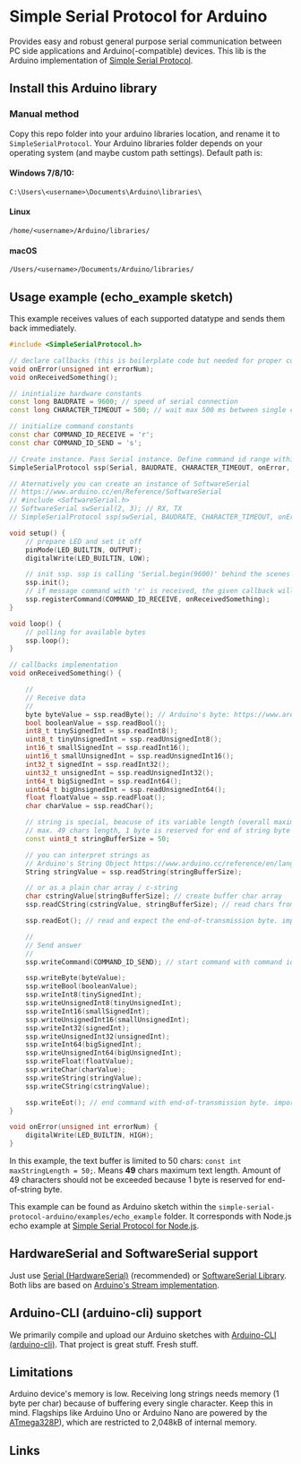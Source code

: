 # Simple Serial Protocol for Arduino
Provides easy and robust general purpose serial communication between PC side applications and 
Arduino(-compatible) devices. This lib is the Arduino implementation of [Simple Serial Protocol].

## Install this Arduino library
### Manual method
Copy this repo folder into your arduino libraries location, and rename it to `SimpleSerialProtocol`. 
Your Arduino libraries folder depends on your operating system (and maybe custom path settings). Default path is:
#### Windows 7/8/10:
`C:\Users\<username>\Documents\Arduino\libraries\`
#### Linux
`/home/<username>/Arduino/libraries/`
#### macOS
`/Users/<username>/Documents/Arduino/libraries/`

## Usage example (echo_example sketch)
This example receives values of each supported datatype and sends them back immediately. 

```c++
#include <SimpleSerialProtocol.h>

// declare callbacks (this is boilerplate code but needed for proper compilation of the sketch)
void onError(unsigned int errorNum);
void onReceivedSomething();

// inintialize hardware constants
const long BAUDRATE = 9600; // speed of serial connection
const long CHARACTER_TIMEOUT = 500; // wait max 500 ms between single chars to be received

// initialize command constants
const char COMMAND_ID_RECEIVE = 'r';
const char COMMAND_ID_SEND = 's';

// Create instance. Pass Serial instance. Define command id range within Simple Serial Protocol is listening (here: a - z)
SimpleSerialProtocol ssp(Serial, BAUDRATE, CHARACTER_TIMEOUT, onError, 'a', 'z');

// Aternatively you can create an instance of SoftwareSerial
// https://www.arduino.cc/en/Reference/SoftwareSerial
// #include <SoftwareSerial.h>
// SoftwareSerial swSerial(2, 3); // RX, TX
// SimpleSerialProtocol ssp(swSerial, BAUDRATE, CHARACTER_TIMEOUT, onError, 'a', 'z');

void setup() {
    // prepare LED and set it off
    pinMode(LED_BUILTIN, OUTPUT);
    digitalWrite(LED_BUILTIN, LOW);

    // init ssp. ssp is calling 'Serial.begin(9600)' behind the scenes
    ssp.init();
    // if message command with 'r' is received, the given callback will be called
    ssp.registerCommand(COMMAND_ID_RECEIVE, onReceivedSomething);
}

void loop() {
    // polling for available bytes
    ssp.loop();
}

// callbacks implementation
void onReceivedSomething() {

    //
    // Receive data
    //
    byte byteValue = ssp.readByte(); // Arduino's byte: https://www.arduino.cc/reference/en/language/variables/data-types/byte/
    bool booleanValue = ssp.readBool(); 
    int8_t tinySignedInt = ssp.readInt8();
    uint8_t tinyUnsignedInt = ssp.readUnsignedInt8();
    int16_t smallSignedInt = ssp.readInt16();
    uint16_t smallUnsignedInt = ssp.readUnsignedInt16();
    int32_t signedInt = ssp.readInt32();
    uint32_t unsignedInt = ssp.readUnsignedInt32();
    int64_t bigSignedInt = ssp.readInt64();
    uint64_t bigUnsignedInt = ssp.readUnsignedInt64();
    float floatValue = ssp.readFloat();
    char charValue = ssp.readChar();

    // string is special, beacuse of its variable length (overall maximum size is 255)
    // max. 49 chars length, 1 byte is reserved for end of string byte
    const uint8_t stringBufferSize = 50;

    // you can interpret strings as
    // Arduino's String Object https://www.arduino.cc/reference/en/language/variables/data-types/stringobject/
    String stringValue = ssp.readString(stringBufferSize);

    // or as a plain char array / c-string
    char cstringValue[stringBufferSize]; // create buffer char array
    ssp.readCString(cstringValue, stringBufferSize); // read chars from stream, fill buffer

    ssp.readEot(); // read and expect the end-of-transmission byte. important, don't forget!

    //
    // Send answer
    //
    ssp.writeCommand(COMMAND_ID_SEND); // start command with command id

    ssp.writeByte(byteValue);
    ssp.writeBool(booleanValue);
    ssp.writeInt8(tinySignedInt);
    ssp.writeUnsignedInt8(tinyUnsignedInt);
    ssp.writeInt16(smallSignedInt);
    ssp.writeUnsignedInt16(smallUnsignedInt);
    ssp.writeInt32(signedInt);
    ssp.writeUnsignedInt32(unsignedInt);
    ssp.writeInt64(bigSignedInt);
    ssp.writeUnsignedInt64(bigUnsignedInt);
    ssp.writeFloat(floatValue);
    ssp.writeChar(charValue);
    ssp.writeString(stringValue);
    ssp.writeCString(cstringValue);

    ssp.writeEot(); // end command with end-of-transmission byte. important, don't forget!
}

void onError(unsigned int errorNum) {
    digitalWrite(LED_BUILTIN, HIGH);
}

```

In this example, the text buffer is limited to 50 chars: `const int maxStringLength = 50;`.
Means **49** chars maximum text length. 
Amount of 49 characters should not be exceeded because 
1 byte is reserved for end-of-string byte.

This example can be found as Arduino sketch within the `simple-serial-protocol-arduino/examples/echo_example` folder.
It corresponds with Node.js echo example at [Simple Serial Protocol for Node.js].

## HardwareSerial and SoftwareSerial support
Just use [Serial (HardwareSerial)] (recommended) or [SoftwareSerial Library].
Both libs are based on [Arduino's Stream implementation].

## Arduino-CLI (arduino-cli) support 
We primarily compile and upload our Arduino sketches with [Arduino-CLI (arduino-cli)].
That project is great stuff. Fresh stuff.

## Limitations
Arduino device's memory is low.
Receiving long strings needs memory (1 byte per char) because of buffering every single character. 
Keep this in mind.
Flagships like Arduino Uno or Arduino Nano are powered by the [ATmega328P]), 
which are restricted to 2,048kB of internal memory. 

## Links
[Simple Serial Protocol]:https://gitlab.com/yesbotics/simple-serial-protocol/simple-serial-protocol-docs
[Simple Serial Protocol for Node.js]:https://gitlab.com/yesbotics/simple-serial-protocol/simple-serial-protocol-node
[Serial (HardwareSerial)]:https://www.arduino.cc/reference/en/language/functions/communication/serial/
[SoftwareSerial Library]:https://www.arduino.cc/en/Reference/SoftwareSerial
[Arduino's Stream implementation]:https://www.arduino.cc/reference/en/language/functions/communication/stream/
[Arduino-CLI (arduino-cli)]:https://github.com/arduino/arduino-cli
[ATmega328P]:https://www.microchip.com/wwwproducts/en/ATmega328p
